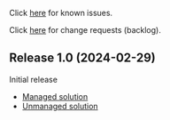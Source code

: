 Click [here](https://www.formsandflows.nl/redirects/spot-github-known-issues) for known issues.

Click [here](https://www.formsandflows.nl/redirects/spot-github-backlog) for change requests (backlog).

## Release 1.0 (2024-02-29)

Initial release

* [Managed solution](https://github.com/formsandflows/SPOT/raw/main/Releases/SPOT_1.0_Managed.zip)
* [Unmanaged solution](https://github.com/formsandflows/SPOT/raw/main/Releases/SPOT_1.0_Unmanaged.zip)
